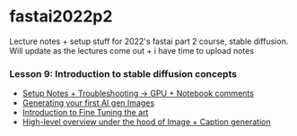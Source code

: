 # fastai2022p2

Lecture notes + setup stuff for 2022's fastai part 2 course, stable diffusion. Will update as the lectures come out + i have time to upload notes

### Lesson 9: Introduction to stable diffusion concepts

- [Setup Notes + Troubleshooting -> GPU + Notebook comments](./lecture_notes/lesson-09/A1-pre-lesson.md)
- [Generating your first AI gen Images](./lecture_notes/lesson-09/A2-stable-diffusion-fun.md)
- [Introduction to Fine Tuning the art](./lecture_notes/lesson-09/A3-fine-tuning.md)
- [High-level overview under the hood of Image + Caption generation](./lecture_notes/lesson-09/B1-under-the-hood.md)


